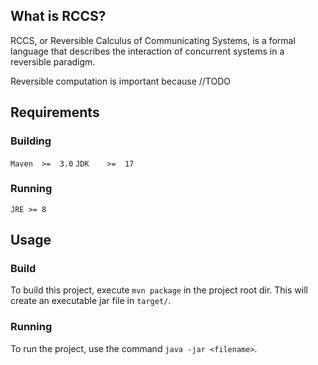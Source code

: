 ## What is RCCS?
RCCS, or Reversible Calculus of Communicating Systems, is a formal language that describes the interaction of concurrent systems in a reversible paradigm.


Reversible computation is important because //TODO

## Requirements

### Building
`Maven  >=  3.0`
`JDK    >=  17`

### Running
`JRE >= 8`

## Usage

### Build

To build this project, execute `mvn package` in the project root dir. This will create an executable jar file
in `target/`.

### Running
To run the project, use the command `java -jar <filename>`.